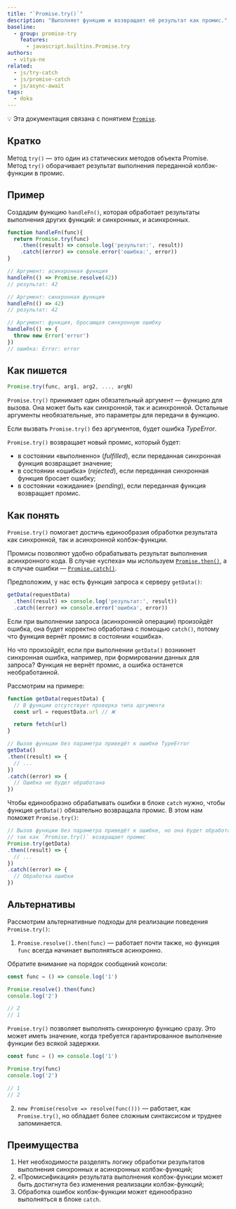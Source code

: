 ```yaml
---
title: "`Promise.try()`"
description: "Выполняет функцию и возвращает её результат как промис."
baseline:
  - group: promise-try
    features:
      - javascript.builtins.Promise.try
authors:
  - vitya-ne
related:
  - js/try-catch
  - js/promise-catch
  - js/async-await
tags:
  - doka
---
```


<aside>

💡 Эта документация связана с понятием [`Promise`](/js/promise/).

</aside>

## Кратко

Метод `try()` — это один из статических методов объекта Promise. Метод `try()` оборачивает результат выполнения переданной колбэк-функции в промис.

## Пример

Создадим функцию `handleFn()`, которая обработает результаты выполнения других функций: и синхронных, и асинхронных.

```js
function handleFn(func){
  return Promise.try(func)
    .then((result) => console.log('результат:', result))
    .catch((error) => console.error('ошибка:', error))
}

// Аргумент: асинхронная функция
handleFn(() => Promise.resolve(42))
// результат: 42

// Аргумент: синхронная функция
handleFn(() => 42)
// результат: 42

// Аргумент: функция, бросающая синхронную ошибку
handleFn(() => {
  throw new Error('error')
})
// ошибка: Error: error
```

## Как пишется

```js
Promise.try(func, arg1, arg2, ..., argN)
```

`Promise.try()` принимает один обязательный аргумент — функцию для вызова. Она может быть как синхронной, так и асинхронной. Остальные аргументы необязательные, это параметры для передачи в функцию.

Если вызвать `Promise.try()` без аргументов, будет ошибка _TypeError_.

`Promise.try()` возвращает новый промис, который будет:
- в состоянии «выполненно» (_fulfilled_), если переданная синхронная функция возвращает значение;
- в состоянии «ошибка» (_rejected_), если переданная синхронная функция бросает ошибку;
- в состоянии «ожидание» (_pending_), если переданная функция возвращает промис.

## Как понять

`Promise.try()` помогает достичь единообразия обработки результата как синхронной, так и асинхронной колбэк-функции.

Промисы позволяют удобно обрабатывать результат выполнения асинхронного кода. В случае «успеха» мы используем [`Promise.then()`](/js/promise-then/), а в случае ошибки — [`Promise.catch()`](/js/promise-catch/).

Предположим, у нас есть функция запроса к серверу `getData()`:

```js
getData(requestData)
  .then((result) => console.log('результат:', result))
  .catch((error) => console.error('ошибка', error))
```

Если при выполнении запроса (асинхронной операции) произойдёт ошибка, она будет корректно обработана c помощью `catch()`, потому что функция вернёт промис в состоянии «ошибка».

Но что произойдёт, если при выполнении `getData()` возникнет синхронная ошибка, например, при формировании данных для запроса? Функция не вернёт промис, а ошибка останется необработанной.

Рассмотрим на примере:

```js
function getData(requestData) {
  // В функции отсутствует проверка типа аргумента
  const url = requestData.url // ❌

  return fetch(url)
}

// Вызов функции без параметра приведёт к ошибке TypeError
getData()
.then((result) => {
  // ...
})
.catch((error) => {
  // Ошибка не будет обработана
})
```

Чтобы единообразно обрабатывать ошибки в блоке `catch` нужно, чтобы функция `getData()` обязательно возвращала промис. В этом нам поможет `Promise.try()`:

```js
// Вызов функции без параметра приведёт к ошибке, но она будет обработана,
// так как `Promise.try()` возвращает промис
Promise.try(getData)
.then((result) => {
  // ...
})
.catch((error) => {
  // Обработка ошибки
})
```


## Альтернативы

Рассмотрим альтернативные подходы для реализации поведения `Promise.try()`:

1. `Promise.resolve().then(func)` — работает почти также, но функция `func` всегда начинает выполняться асинхронно.

Обратите внимание на порядок сообщений консоли:

```js
const func = () => console.log('1')

Promise.resolve().then(func)
console.log('2')

// 2
// 1
```

`Promise.try()` позволяет выполнять синхронную функцию сразу. Это может иметь значение, когда требуется гарантированное выполнение функции без всякой задержки.

```js
const func = () => console.log('1')

Promise.try(func)
console.log('2')

// 1
// 2
```

2. `new Promise(resolve => resolve(func()))` — работает, как `Promise.try()`, но обладает более сложным синтаксисом и труднее запоминается.

## Преимущества

1. Нет необходимости разделять логику обработки результатов выполнения синхронных и асинхронных колбэк-функций;
1. «Промисификация» результата выполнения колбэк-функции может быть достигнута без изменения реализации колбэк-функций;
1. Обработка ошибок колбэк-функции может единообразно выполняться в блоке `catch`.
